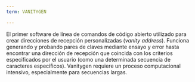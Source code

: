 ```yaml
---
term: VANITYGEN

---
```

El primer software de línea de comandos de código abierto utilizado para crear direcciones de recepción personalizadas (*vanity address*). Funciona generando y probando pares de claves mediante ensayo y error hasta encontrar una dirección de recepción que coincida con los criterios especificados por el usuario (como una determinada secuencia de caracteres específicos). Vanitygen requiere un proceso computacional intensivo, especialmente para secuencias largas.